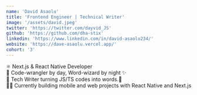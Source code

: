 ```yaml
---
name: 'David Asaolu'
title: 'Frontend Engineer | Technical Writer'
image: '/assets/david.jpeg'
twitter: 'https://twitter.com/dayvid_JS'
github: 'https://github.com/dha-stix'
linkedin: 'https://www.linkedin.com/in/david-asaolu234/'
website: 'https://dave-asaolu.vercel.app/'
cohort: '3'
---
```


<div>
  ⚛️ Next.js & React Native Developer <br/>
  👻 Code-wrangler by day, Word-wizard by night ✨ <br/>
  💜 Tech Writer turning JS/TS codes into words.💎 
</div>

<div class="mt-4">
  🏄‍♀️ Currently building mobile and web projects with React Native and Next.js
</div>
